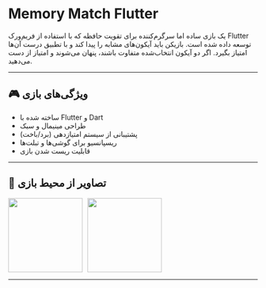 # Memory Match Flutter

یک بازی ساده اما سرگرم‌کننده برای تقویت حافظه که با استفاده از فریم‌ورک Flutter توسعه داده شده است. بازیکن باید آیکون‌های مشابه را پیدا کند و با تطبیق درست آن‌ها امتیاز بگیرد. اگر دو آیکون انتخاب‌شده متفاوت باشند، پنهان می‌شوند و امتیاز از دست می‌دهید.

---

## 🎮 ویژگی‌های بازی

- ساخته شده با Flutter و Dart
- طراحی مینیمال و سبک
- پشتیبانی از سیستم امتیازدهی (برد/باخت)
- ریسپانسیو برای گوشی‌ها و تبلت‌ها
- قابلیت ریست شدن بازی

---

## 📸 تصاویر از محیط بازی

  <div style="display: flex; flex-wrap: wrap; gap: 10px;">
  <img src="img/mindmatch1.png" width="150"/>
  <img src="img/mindmatch2.png" width="150"/>

</div>



---




